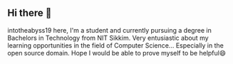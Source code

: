 ## Hi there 👋
intotheabyss19 here,
I'm a student and currently pursuing a degree in Bachelors in Technology from NIT Sikkim.
Very entusiastic about my learning opportunities in the field of Computer Science...
Especially in the open source domain. Hope I would be able to prove myself to be helpful😄

<!--
**intotheabyss19/intotheabyss19** is a ✨ _special_ ✨ repository because its `README.md` (this file) appears on your GitHub profile.

Here are some ideas to get you started:

- 🔭 I’m currently working on ...
- 🌱 I’m currently learning ...
- 👯 I’m looking to collaborate on ...
- 🤔 I’m looking for help with ...
- 💬 Ask me about ...
- 📫 How to reach me: ...
- 😄 Pronouns: ...
- ⚡ Fun fact: ...
-->
